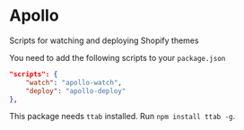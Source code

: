 # Apollo 
Scripts for watching and deploying Shopify themes

You need to add the following scripts to your `package.json`

```json
"scripts": {
	"watch": "apollo-watch",
	"deploy": "apollo-deploy"
},
```

This package needs `ttab` installed. Run `npm install ttab -g`.
